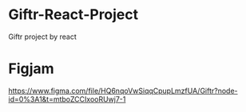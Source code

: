 # Giftr-React-Project
Giftr project by react


# Figjam
https://www.figma.com/file/HQ6nqoVwSiqqCpupLmzfUA/Giftr?node-id=0%3A1&t=mtboZCCIxooRUwj7-1
